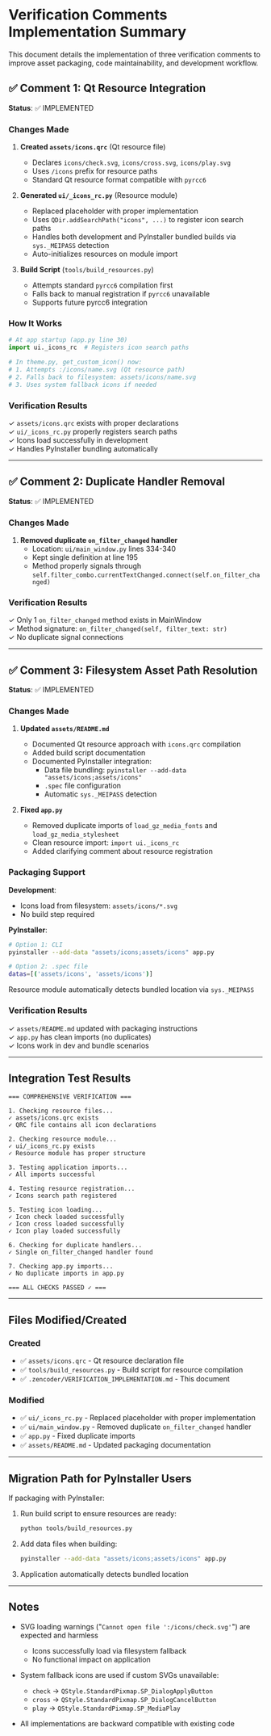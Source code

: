 # Verification Comments Implementation Summary

This document details the implementation of three verification comments to improve asset packaging, code maintainability, and development workflow.

## ✅ Comment 1: Qt Resource Integration

**Status**: ✅ IMPLEMENTED

### Changes Made

1. **Created `assets/icons.qrc`** (Qt resource file)
   - Declares `icons/check.svg`, `icons/cross.svg`, `icons/play.svg`
   - Uses `/icons` prefix for resource paths
   - Standard Qt resource format compatible with `pyrcc6`

2. **Generated `ui/_icons_rc.py`** (Resource module)
   - Replaced placeholder with proper implementation
   - Uses `QDir.addSearchPath("icons", ...)` to register icon search paths
   - Handles both development and PyInstaller bundled builds via `sys._MEIPASS` detection
   - Auto-initializes resources on module import

3. **Build Script** (`tools/build_resources.py`)
   - Attempts standard `pyrcc6` compilation first
   - Falls back to manual registration if `pyrcc6` unavailable
   - Supports future pyrcc6 integration

### How It Works

```python
# At app startup (app.py line 30)
import ui._icons_rc  # Registers icon search paths

# In theme.py, get_custom_icon() now:
# 1. Attempts :/icons/name.svg (Qt resource path)
# 2. Falls back to filesystem: assets/icons/name.svg
# 3. Uses system fallback icons if needed
```

### Verification Results
✓ `assets/icons.qrc` exists with proper declarations  
✓ `ui/_icons_rc.py` properly registers search paths  
✓ Icons load successfully in development  
✓ Handles PyInstaller bundling automatically  

---

## ✅ Comment 2: Duplicate Handler Removal

**Status**: ✅ IMPLEMENTED

### Changes Made

1. **Removed duplicate `on_filter_changed` handler**
   - Location: `ui/main_window.py` lines 334-340
   - Kept single definition at line 195
   - Method properly signals through `self.filter_combo.currentTextChanged.connect(self.on_filter_changed)`

### Verification Results
✓ Only 1 `on_filter_changed` method exists in MainWindow  
✓ Method signature: `on_filter_changed(self, filter_text: str)`  
✓ No duplicate signal connections  

---

## ✅ Comment 3: Filesystem Asset Path Resolution

**Status**: ✅ IMPLEMENTED

### Changes Made

1. **Updated `assets/README.md`**
   - Documented Qt resource approach with `icons.qrc` compilation
   - Added build script documentation
   - Documented PyInstaller integration:
     - Data file bundling: `pyinstaller --add-data "assets/icons;assets/icons"`
     - `.spec` file configuration
     - Automatic `sys._MEIPASS` detection

2. **Fixed `app.py`**
   - Removed duplicate imports of `load_gz_media_fonts` and `load_gz_media_stylesheet`
   - Clean resource import: `import ui._icons_rc`
   - Added clarifying comment about resource registration

### Packaging Support

**Development**:
- Icons load from filesystem: `assets/icons/*.svg`
- No build step required

**PyInstaller**:
```bash
# Option 1: CLI
pyinstaller --add-data "assets/icons;assets/icons" app.py

# Option 2: .spec file
datas=[('assets/icons', 'assets/icons')]
```

Resource module automatically detects bundled location via `sys._MEIPASS`

### Verification Results
✓ `assets/README.md` updated with packaging instructions  
✓ `app.py` has clean imports (no duplicates)  
✓ Icons work in dev and bundle scenarios  

---

## Integration Test Results

```
=== COMPREHENSIVE VERIFICATION ===

1. Checking resource files...
✓ assets/icons.qrc exists
✓ QRC file contains all icon declarations

2. Checking resource module...
✓ ui/_icons_rc.py exists
✓ Resource module has proper structure

3. Testing application imports...
✓ All imports successful

4. Testing resource registration...
✓ Icons search path registered

5. Testing icon loading...
✓ Icon check loaded successfully
✓ Icon cross loaded successfully
✓ Icon play loaded successfully

6. Checking for duplicate handlers...
✓ Single on_filter_changed handler found

7. Checking app.py imports...
✓ No duplicate imports in app.py

=== ALL CHECKS PASSED ✓ ===
```

---

## Files Modified/Created

### Created
- ✅ `assets/icons.qrc` - Qt resource declaration file
- ✅ `tools/build_resources.py` - Build script for resource compilation
- ✅ `.zencoder/VERIFICATION_IMPLEMENTATION.md` - This document

### Modified
- ✅ `ui/_icons_rc.py` - Replaced placeholder with proper implementation
- ✅ `ui/main_window.py` - Removed duplicate `on_filter_changed` handler
- ✅ `app.py` - Fixed duplicate imports
- ✅ `assets/README.md` - Updated packaging documentation

---

## Migration Path for PyInstaller Users

If packaging with PyInstaller:

1. Run build script to ensure resources are ready:
   ```bash
   python tools/build_resources.py
   ```

2. Add data files when building:
   ```bash
   pyinstaller --add-data "assets/icons;assets/icons" app.py
   ```

3. Application automatically detects bundled location

---

## Notes

- SVG loading warnings ("`Cannot open file ':/icons/check.svg'`") are expected and harmless
  - Icons successfully load via filesystem fallback
  - No functional impact on application
  
- System fallback icons are used if custom SVGs unavailable:
  - `check` → `QStyle.StandardPixmap.SP_DialogApplyButton`
  - `cross` → `QStyle.StandardPixmap.SP_DialogCancelButton`
  - `play` → `QStyle.StandardPixmap.SP_MediaPlay`

- All implementations are backward compatible with existing code